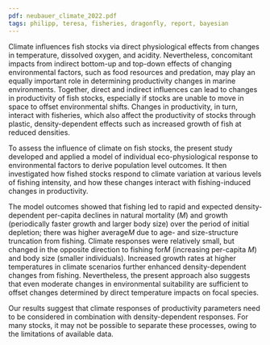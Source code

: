 ```yaml
---
pdf: neubauer_climate_2022.pdf
tags: philipp, teresa, fisheries, dragonfly, report, bayesian
---
```

Climate influences fish stocks via direct physiological effects from
changes in temperature, dissolved oxygen, and acidity. Nevertheless,
concomitant impacts from indirect bottom-up and top-down effects of
changing environmental factors, such as food resources and predation,
may play an equally important role in determining productivity changes
in marine environments. Together, direct and indirect influences can
lead to changes in productivity of fish stocks, especially if
stocks are unable to move in space to offset environmental shifts.
Changes in productivity, in turn, interact with fisheries, which also
affect the productivity of stocks through plastic, density-dependent
effects such as increased growth of fish at reduced densities.

To assess the influence of climate on fish stocks, the present study 
 developed and applied a model of individual eco-physiological response to 
 environmental factors
to derive population level outcomes. It then investigated how fished stocks
respond to climate variation at various levels of fishing intensity,
and how these changes interact with fishing-induced changes in
productivity.

The model outcomes showed that fishing led to rapid and expected density-dependent
per-capita declines in natural mortality (<i>M</i>) and growth (periodically faster
growth and larger body size) over the period of initial depletion; there was higher 
average<i>M</i> due to age- and size-structure truncation from
fishing. Climate responses were relatively small, but changed in the
opposite direction to fishing for<i>M</i> (increasing per-capita <i>M</i>) and body size
(smaller individuals). Increased growth rates at higher temperatures
in climate scenarios further enhanced density-dependent changes from
fishing. Nevertheless, the present approach also suggests that even
moderate changes in environmental suitability are sufficient to offset
changes determined by direct temperature impacts on focal species.

Our results
suggest that climate responses of productivity parameters need
to be considered in combination with density-dependent responses. For many stocks,
it may not be possible to separate these processes, owing to the limitations of 
available data. 